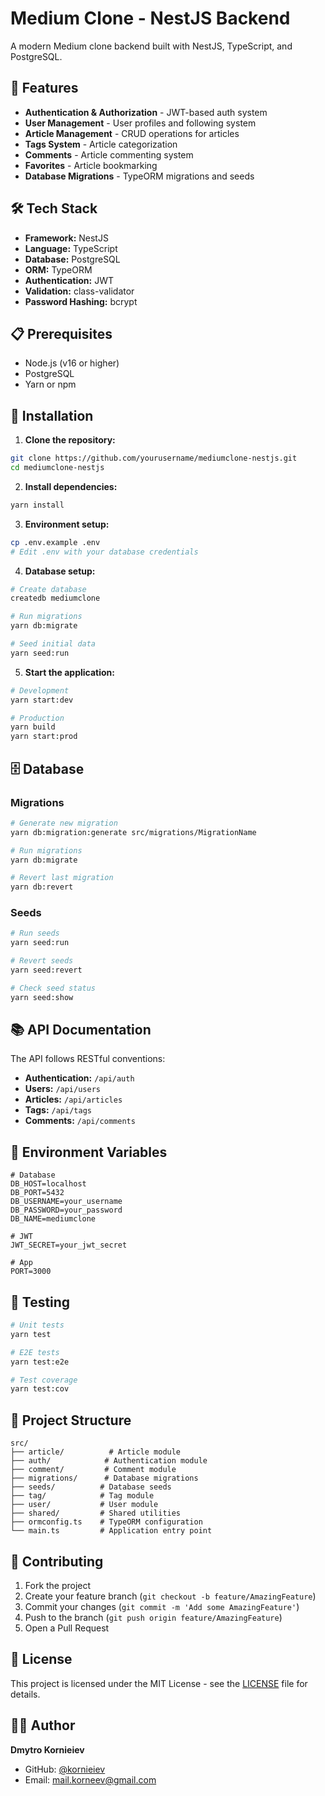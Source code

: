 # Medium Clone - NestJS Backend

A modern Medium clone backend built with NestJS, TypeScript, and PostgreSQL.

## 🚀 Features

- **Authentication & Authorization** - JWT-based auth system
- **User Management** - User profiles and following system
- **Article Management** - CRUD operations for articles
- **Tags System** - Article categorization
- **Comments** - Article commenting system
- **Favorites** - Article bookmarking
- **Database Migrations** - TypeORM migrations and seeds

## 🛠️ Tech Stack

- **Framework:** NestJS
- **Language:** TypeScript
- **Database:** PostgreSQL
- **ORM:** TypeORM
- **Authentication:** JWT
- **Validation:** class-validator
- **Password Hashing:** bcrypt

## 📋 Prerequisites

- Node.js (v16 or higher)
- PostgreSQL
- Yarn or npm

## 🔧 Installation

1. **Clone the repository:**

```bash
git clone https://github.com/yourusername/mediumclone-nestjs.git
cd mediumclone-nestjs
```

2. **Install dependencies:**

```bash
yarn install
```

3. **Environment setup:**

```bash
cp .env.example .env
# Edit .env with your database credentials
```

4. **Database setup:**

```bash
# Create database
createdb mediumclone

# Run migrations
yarn db:migrate

# Seed initial data
yarn seed:run
```

5. **Start the application:**

```bash
# Development
yarn start:dev

# Production
yarn build
yarn start:prod
```

## 🗄️ Database

### Migrations

```bash
# Generate new migration
yarn db:migration:generate src/migrations/MigrationName

# Run migrations
yarn db:migrate

# Revert last migration
yarn db:revert
```

### Seeds

```bash
# Run seeds
yarn seed:run

# Revert seeds
yarn seed:revert

# Check seed status
yarn seed:show
```

## 📚 API Documentation

The API follows RESTful conventions:

- **Authentication:** `/api/auth`
- **Users:** `/api/users`
- **Articles:** `/api/articles`
- **Tags:** `/api/tags`
- **Comments:** `/api/comments`

## 🔑 Environment Variables

```env
# Database
DB_HOST=localhost
DB_PORT=5432
DB_USERNAME=your_username
DB_PASSWORD=your_password
DB_NAME=mediumclone

# JWT
JWT_SECRET=your_jwt_secret

# App
PORT=3000
```

## 🧪 Testing

```bash
# Unit tests
yarn test

# E2E tests
yarn test:e2e

# Test coverage
yarn test:cov
```

## 📁 Project Structure

```
src/
├── article/          # Article module
├── auth/            # Authentication module
├── comment/         # Comment module
├── migrations/      # Database migrations
├── seeds/          # Database seeds
├── tag/            # Tag module
├── user/           # User module
├── shared/         # Shared utilities
├── ormconfig.ts    # TypeORM configuration
└── main.ts         # Application entry point
```

## 🤝 Contributing

1. Fork the project
2. Create your feature branch (`git checkout -b feature/AmazingFeature`)
3. Commit your changes (`git commit -m 'Add some AmazingFeature'`)
4. Push to the branch (`git push origin feature/AmazingFeature`)
5. Open a Pull Request

## 📝 License

This project is licensed under the MIT License - see the [LICENSE](LICENSE) file for details.

## 👨‍💻 Author

**Dmytro Kornieiev**

- GitHub: [@kornieiev](https://github.com/kornieiev)
- Email: mail.korneev@gmail.com
